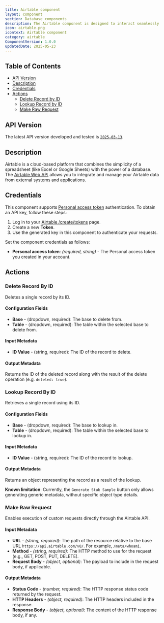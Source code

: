 ```yaml
---
title: Airtable component
layout: component
section: Database components
description: The Airtable component is designed to interact seamlessly with the Airtable Web API.
icon: airtable.png
icontext: Airtable component
category: airtable
ComponentVersion: 1.0.0
updatedDate: 2025-05-23
---
```


## Table of Contents

- [API Version](#api-version)
- [Description](#description)
- [Credentials](#credentials)
- [Actions](#actions)
  - [Delete Record by ID](#delete-record-by-id)
  - [Lookup Record by ID](#lookup-record-by-id)
  - [Make Raw Request](#make-raw-request)

## API Version

The latest API version developed and tested is [`2025-03-13`](https://airtable.com/developers/web/api/changelog#anchor-2025-03-13).

## Description

Airtable is a cloud-based platform that combines the simplicity of a spreadsheet (like Excel or Google Sheets) with the power of a database. The [Airtable Web API](https://airtable.com/developers/web/) allows you to integrate and manage your Airtable data from external systems and applications.

## Credentials

This component supports [Personal access token](https://airtable.com/developers/web/guides/personal-access-tokens) authentication. To obtain an API key, follow these steps:

1. Log in to your [Airtable /create/tokens](https://airtable.com/create/tokens) page.
2. Create a new **Token**.
3. Use the generated key in this component to authenticate your requests.

Set the component credentials as follows:

- **Personal access token**: *(required, string)* - The Personal access token you created in your account.

## Actions

### Delete Record By ID

Deletes a single record by its ID.

#### Configuration Fields

- **Base** - (dropdown, required): The base to delete from.
- **Table** - (dropdown, required): The table within the selected base to delete from.

#### Input Metadata

- **ID Value** - (string, required): The ID of the record to delete.

#### Output Metadata

Returns the ID of the deleted record along with the result of the delete operation (e.g. `deleted: true`).

### Lookup Record By ID

Retrieves a single record using its ID.

#### Configuration Fields

- **Base** - (dropdown, required): The base to lookup in.
- **Table** - (dropdown, required): The table within the selected base to lookup in.

#### Input Metadata

- **ID Value** - (string, required): The ID of the record to lookup.

#### Output Metadata

Returns an object representing the record as a result of the lookup.

**Known limitation**: Currently, the `Generate Stub Sample` button only allows generating generic metadata, without specific object type details.

### Make Raw Request

Enables execution of custom requests directly through the Airtable API.

#### Input Metadata

- **URL** - *(string, required)*: The path of the resource relative to the base URL `https://api.airtable.com/v0/`. For example, `/meta/whoami`.
- **Method** - *(string, required)*: The HTTP method to use for the request (e.g., GET, POST, PUT, DELETE).
- **Request Body** - *(object, optional)*: The payload to include in the request body, if applicable.

#### Output Metadata

- **Status Code** - *(number, required)*: The HTTP response status code returned by the request.
- **HTTP Headers** - *(object, required)*: The HTTP headers included in the response.
- **Response Body** - *(object, optional)*: The content of the HTTP response body, if any.
